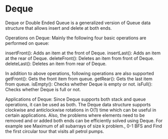 # Deque

Deque or Double Ended Queue is a generalized version of Queue data structure that allows insert and delete at both ends.

Operations on Deque:
Mainly the following four basic operations are performed on queue:

insertFront(): Adds an item at the front of Deque.
insertLast(): Adds an item at the rear of Deque.
deleteFront(): Deletes an item from front of Deque.
deleteLast(): Deletes an item from rear of Deque.

In addition to above operations, following operations are also supported
getFront(): Gets the front item from queue.
getRear(): Gets the last item from queue.
isEmpty(): Checks whether Deque is empty or not.
isFull(): Checks whether Deque is full or not.

Applications of Deque:
Since Deque supports both stack and queue operations, it can be used as both. The Deque data structure supports clockwise and anticlockwise rotations in O(1) time which can be useful in certain applications.
Also, the problems where elements need to be removed and or added both ends can be efficiently solved using Deque. For example see Maximum of all subarrays of size k problem., 0-1 BFS and Find the first circular tour that visits all petrol pumps.

